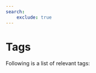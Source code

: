 ```yaml
---
search:
    exclude: true
---
```


# Tags

Following is a list of relevant tags:

<!-- material/tags -->